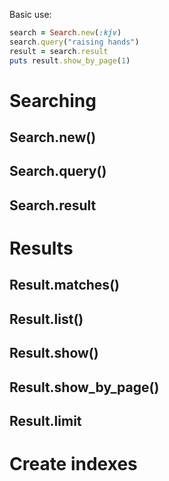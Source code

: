 Basic use:

``` ruby
search = Search.new(:kjv)
search.query("raising hands")
result = search.result
puts result.show_by_page(1)
```

# Searching

## Search.new()
## Search.query()
## Search.result

# Results

## Result.matches()
## Result.list()
## Result.show()
## Result.show_by_page()
## Result.limit

# Create indexes

